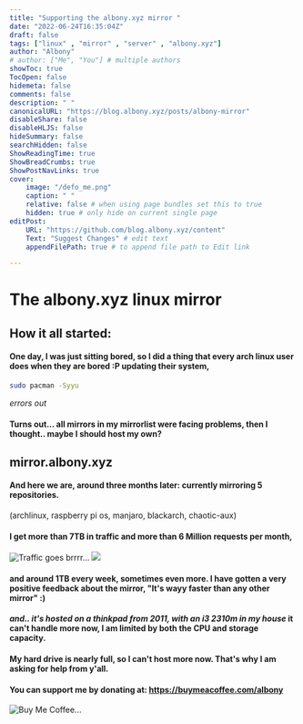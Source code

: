 ```yaml
---
title: "Supporting the albony.xyz mirror "
date: "2022-06-24T16:35:04Z"
draft: false
tags: ["linux" , "mirror" , "server" , "albony.xyz"]
author: "Albony"
# author: ["Me", "You"] # multiple authors
showToc: true
TocOpen: false
hidemeta: false
comments: false
description: " "
canonicalURL: "https://blog.albony.xyz/posts/albony-mirror"
disableShare: false
disableHLJS: false
hideSummary: false
searchHidden: false
ShowReadingTime: true
ShowBreadCrumbs: true
ShowPostNavLinks: true
cover:
    image: "/defo_me.png"
    caption: " "
    relative: false # when using page bundles set this to true
    hidden: true # only hide on current single page
editPost:
    URL: "https://github.com/blog.albony.xyz/content"
    Text: "Suggest Changes" # edit text
    appendFilePath: true # to append file path to Edit link

---
```

# The albony.xyz linux mirror
## How it all started: 
#### One day, I was just sitting bored, so I did a thing that every arch linux user does when they are bored :P updating their system,
```sh
sudo pacman -Syyu
```
*errors out* 
#### Turns out... all mirrors in my mirrorlist were facing problems, then I thought.. maybe I should host my own?



## mirror.albony.xyz
#### And here we are, around three months later: currently mirroring 5 repositories.
(archlinux, raspberry pi os, manjaro, blackarch, chaotic-aux)
#### I get more than **7TB in traffic** and more than **6 Million requests** per month,
![Traffic goes brrrr...](/traffic.png)
![](/traffic1.png)
#### and around 1TB every week, sometimes even more. I have gotten a very positive feedback about the mirror, "It's wayy faster than any other mirror" :)
#### *and.. it's hosted on a thinkpad from 2011, with an i3 2310m in my house* it can't handle more now, I am limited by both the CPU and storage capacity. 
#### My hard drive is nearly full, so I can't host more now. That's why I am asking for help from y'all. 
#### You can support me by donating at: https://buymeacoffee.com/albony
![Buy Me Coffee...](/donate.png)
